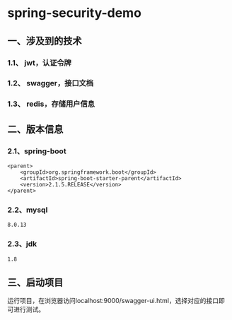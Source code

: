 # spring-security-demo

## 一、涉及到的技术

### 1.1、 jwt，认证令牌
### 1.2、 swagger，接口文档
### 1.3、 redis，存储用户信息

## 二、版本信息

### 2.1、spring-boot
```
<parent>
    <groupId>org.springframework.boot</groupId>
    <artifactId>spring-boot-starter-parent</artifactId>
    <version>2.1.5.RELEASE</version>
</parent>
```
### 2.2、mysql
```
8.0.13
```
### 2.3、jdk
```
1.8
```
## 三、启动项目
运行项目，在浏览器访问localhost:9000/swagger-ui.html，选择对应的接口即可进行测试。
